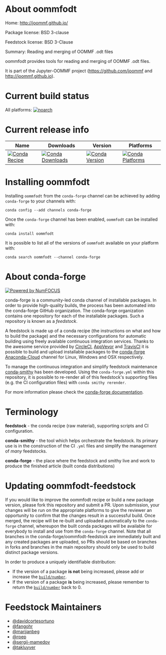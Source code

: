 <!--
# -*- mode: jinja -*-
-->

About oommfodt
==============

Home: http://joommf.github.io/

Package license: BSD 3-clause

Feedstock license: BSD 3-Clause

Summary: Reading and merging of OOMMF .odt files

oommfodt provides tools for reading and merging of OOMMF .odt files.

It is part of the Jupyter-OOMMF project (https://github.com/joommf
and http://joommf.github.io).


Current build status
====================

All platforms:
[![noarch](https://img.shields.io/circleci/project/github/conda-forge/oommfodt-feedstock/master.svg?label=noarch)](https://circleci.com/gh/conda-forge/oommfodt-feedstock)

Current release info
====================

| Name | Downloads | Version | Platforms |
| --- | --- | --- | --- |
| [![Conda Recipe](https://img.shields.io/badge/recipe-oommfodt-green.svg)](https://anaconda.org/conda-forge/oommfodt) | [![Conda Downloads](https://img.shields.io/conda/dn/conda-forge/oommfodt.svg)](https://anaconda.org/conda-forge/oommfodt) | [![Conda Version](https://img.shields.io/conda/vn/conda-forge/oommfodt.svg)](https://anaconda.org/conda-forge/oommfodt) | [![Conda Platforms](https://img.shields.io/conda/pn/conda-forge/oommfodt.svg)](https://anaconda.org/conda-forge/oommfodt) |

Installing oommfodt
===================

Installing `oommfodt` from the `conda-forge` channel can be achieved by adding `conda-forge` to your channels with:

```
conda config --add channels conda-forge
```

Once the `conda-forge` channel has been enabled, `oommfodt` can be installed with:

```
conda install oommfodt
```

It is possible to list all of the versions of `oommfodt` available on your platform with:

```
conda search oommfodt --channel conda-forge
```


About conda-forge
=================

[![Powered by NumFOCUS](https://img.shields.io/badge/powered%20by-NumFOCUS-orange.svg?style=flat&colorA=E1523D&colorB=007D8A)](http://numfocus.org)

conda-forge is a community-led conda channel of installable packages.
In order to provide high-quality builds, the process has been automated into the
conda-forge GitHub organization. The conda-forge organization contains one repository
for each of the installable packages. Such a repository is known as a *feedstock*.

A feedstock is made up of a conda recipe (the instructions on what and how to build
the package) and the necessary configurations for automatic building using freely
available continuous integration services. Thanks to the awesome service provided by
[CircleCI](https://circleci.com/), [AppVeyor](https://www.appveyor.com/)
and [TravisCI](https://travis-ci.org/) it is possible to build and upload installable
packages to the [conda-forge](https://anaconda.org/conda-forge)
[Anaconda-Cloud](https://anaconda.org/) channel for Linux, Windows and OSX respectively.

To manage the continuous integration and simplify feedstock maintenance
[conda-smithy](https://github.com/conda-forge/conda-smithy) has been developed.
Using the ``conda-forge.yml`` within this repository, it is possible to re-render all of
this feedstock's supporting files (e.g. the CI configuration files) with ``conda smithy rerender``.

For more information please check the [conda-forge documentation](https://conda-forge.org/docs/).

Terminology
===========

**feedstock** - the conda recipe (raw material), supporting scripts and CI configuration.

**conda-smithy** - the tool which helps orchestrate the feedstock.
                   Its primary use is in the construction of the CI ``.yml`` files
                   and simplify the management of *many* feedstocks.

**conda-forge** - the place where the feedstock and smithy live and work to
                  produce the finished article (built conda distributions)


Updating oommfodt-feedstock
===========================

If you would like to improve the oommfodt recipe or build a new
package version, please fork this repository and submit a PR. Upon submission,
your changes will be run on the appropriate platforms to give the reviewer an
opportunity to confirm that the changes result in a successful build. Once
merged, the recipe will be re-built and uploaded automatically to the
`conda-forge` channel, whereupon the built conda packages will be available for
everybody to install and use from the `conda-forge` channel.
Note that all branches in the conda-forge/oommfodt-feedstock are
immediately built and any created packages are uploaded, so PRs should be based
on branches in forks and branches in the main repository should only be used to
build distinct package versions.

In order to produce a uniquely identifiable distribution:
 * If the version of a package **is not** being increased, please add or increase
   the [``build/number``](https://conda.io/docs/user-guide/tasks/build-packages/define-metadata.html#build-number-and-string).
 * If the version of a package **is** being increased, please remember to return
   the [``build/number``](https://conda.io/docs/user-guide/tasks/build-packages/define-metadata.html#build-number-and-string)
   back to 0.

Feedstock Maintainers
=====================

* [@davidcortesortuno](https://github.com/davidcortesortuno/)
* [@fangohr](https://github.com/fangohr/)
* [@marijanbeg](https://github.com/marijanbeg/)
* [@rpep](https://github.com/rpep/)
* [@sergii-mamedov](https://github.com/sergii-mamedov/)
* [@takluyver](https://github.com/takluyver/)

